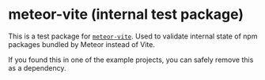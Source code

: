 # meteor-vite (internal test package)
This is a test package for [`meteor-vite`](https://github.com/JorgenVatle/meteor-vite). Used to validate internal state
of npm packages bundled by Meteor instead of Vite.

If you found this in one of the example projects, you can safely remove this as a dependency.